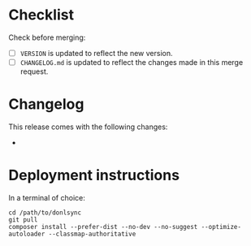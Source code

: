 # Checklist

Check before merging:

- [ ] `VERSION` is updated to reflect the new version.
- [ ] `CHANGELOG.md` is updated to reflect the changes made in this merge request.

# Changelog

This release comes with the following changes:

- 

# Deployment instructions

In a terminal of choice:

```shell script
cd /path/to/donlsync
git pull
composer install --prefer-dist --no-dev --no-suggest --optimize-autoloader --classmap-authoritative
```
